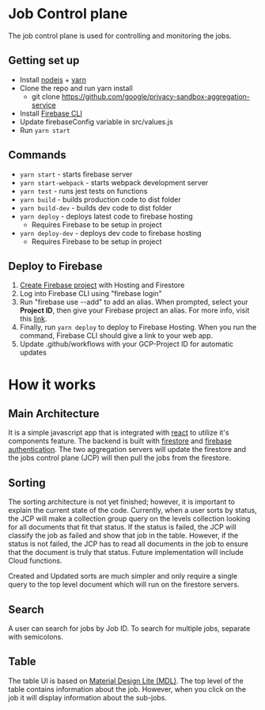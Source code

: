 
# Job Control plane

The job control plane is used for controlling and monitoring the jobs.

## Getting set up
* Install [nodejs](https://nodejs.org/en/) + [yarn](https://yarnpkg.com/)
* Clone the repo and run yarn install
  * git clone https://github.com/google/privacy-sandbox-aggregation-service
* Install [Firebase CLI](https://firebase.google.com/docs/cli#install_the_firebase_cli)
* Update firebaseConfig variable in src/values.js
* Run ```yarn start```

## Commands
* ```yarn start``` - starts firebase server
* ```yarn start-webpack``` - starts webpack development server
* ```yarn test``` - runs jest tests on functions
* ```yarn build``` - builds production code to dist folder
* ```yarn build-dev``` - builds dev code to dist folder
* ```yarn deploy``` - deploys latest code to firebase hosting
  * Requires Firebase to be setup in project
* ```yarn deploy-dev``` - deploys dev code to firebase hosting
  * Requires Firebase to be setup in project

## Deploy to Firebase
1. [Create Firebase project](https://cloud.google.com/firestore/docs/client/get-firebase) with Hosting and Firestore
2. Log into Firebase CLI using "firebase login"
3. Run "firebase use --add" to add an alias. When prompted, select your **Project ID**, then give your Firebase project an alias. For more info, visit this [link](https://firebase.google.com/docs/cli#add_alias).
4. Finally, run ```yarn deploy``` to deploy to Firebase Hosting. When you run the command, Firebase CLI should give a link to your web app.
5. Update .github/workflows with your GCP-Project ID for automatic updates

# How it works

## Main Architecture
It is a simple javascript app that is integrated with [react](https://reactjs.org/) to utilize it's components feature. The backend is built with [firestore](https://firebase.google.com/docs/firestore) and [firebase authentication](https://firebase.google.com/docs/auth). The two aggregation servers will update the firestore and the jobs control plane (JCP) will then pull the jobs from the firestore.

## Sorting
The sorting architecture is not yet finished; however, it is important to explain the current state of the code. Currently, when a user sorts by status, the JCP will make a collection group query on the levels collection looking for all documents that fit that status. If the status is failed, the JCP will classify the job as failed and show that job in the table. However, if the status is not failed, the JCP has to read all documents in the job to ensure that the document is truly that status. Future implementation will include Cloud functions.

Created and Updated sorts are much simpler and only require a single query to the top level document which will run on the firestore servers.

## Search
A user can search for jobs by Job ID. To search for multiple jobs, separate with semicolons.

## Table
The table UI is based on [Material Design Lite (MDL)](https://getmdl.io/). The top level of the table contains information about the job. However, when you click on the job it will display information about the sub-jobs. 